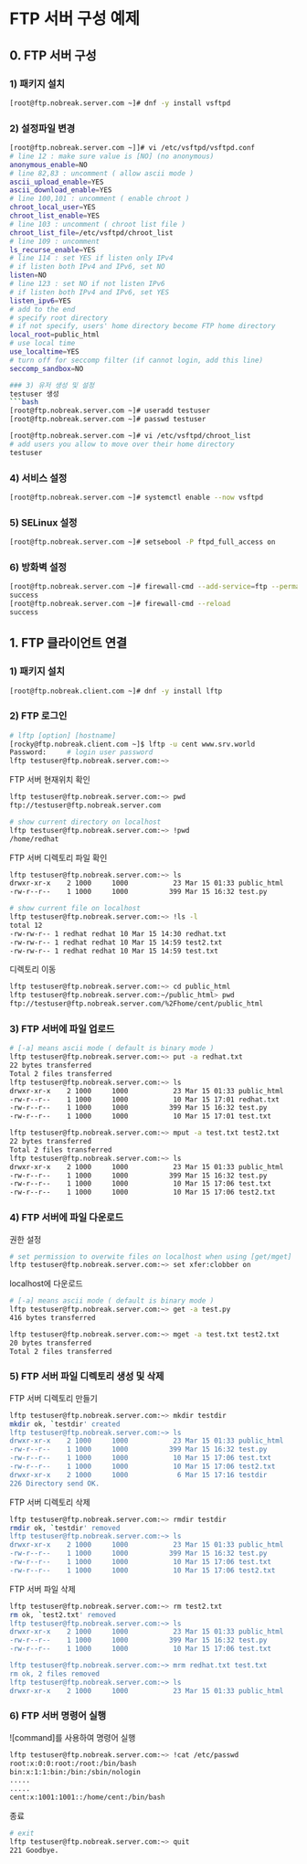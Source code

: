 # FTP 서버 구성 예제

## 0. FTP 서버 구성 
### 1) 패키지 설치
```bash
[root@ftp.nobreak.server.com ~]# dnf -y install vsftpd
```

### 2) 설정파일 변경
```bash
[root@ftp.nobreak.server.com ~]]# vi /etc/vsftpd/vsftpd.conf
# line 12 : make sure value is [NO] (no anonymous)
anonymous_enable=NO
# line 82,83 : uncomment ( allow ascii mode )
ascii_upload_enable=YES
ascii_download_enable=YES
# line 100,101 : uncomment ( enable chroot )
chroot_local_user=YES
chroot_list_enable=YES
# line 103 : uncomment ( chroot list file )
chroot_list_file=/etc/vsftpd/chroot_list
# line 109 : uncomment
ls_recurse_enable=YES
# line 114 : set YES if listen only IPv4
# if listen both IPv4 and IPv6, set NO
listen=NO
# line 123 : set NO if not listen IPv6
# if listen both IPv4 and IPv6, set YES
listen_ipv6=YES
# add to the end
# specify root directory
# if not specify, users' home directory become FTP home directory
local_root=public_html
# use local time
use_localtime=YES
# turn off for seccomp filter (if cannot login, add this line)
seccomp_sandbox=NO

### 3) 유저 생성 및 설정
testuser 생성
```bash
[root@ftp.nobreak.server.com ~]# useradd testuser
[root@ftp.nobreak.server.com ~]# passwd testuser

[root@ftp.nobreak.server.com ~]# vi /etc/vsftpd/chroot_list
# add users you allow to move over their home directory
testuser
```

### 4) 서비스 설정
```bash
[root@ftp.nobreak.server.com ~]# systemctl enable --now vsftpd
```

### 5) SELinux 설정
```bash
[root@ftp.nobreak.server.com ~]# setsebool -P ftpd_full_access on
```

### 6) 방화벽 설정
```bash
[root@ftp.nobreak.server.com ~]# firewall-cmd --add-service=ftp --permanent
success
[root@ftp.nobreak.server.com ~]# firewall-cmd --reload
success
```

## 1. FTP 클라이언트 연결
### 1) 패키지 설치
```bash
[root@ftp.nobreak.client.com ~]# dnf -y install lftp
```

### 2) FTP 로그인
```bash
# lftp [option] [hostname]
[rocky@ftp.nobreak.client.com ~]$ lftp -u cent www.srv.world
Password:     # login user password
lftp testuser@ftp.nobreak.server.com:~>
```

FTP 서버 현재위치 확인
```bash
lftp testuser@ftp.nobreak.server.com:~> pwd
ftp://testuser@ftp.nobreak.server.com

# show current directory on localhost
lftp testuser@ftp.nobreak.server.com:~> !pwd
/home/redhat
```

FTP 서버 디렉토리 파일 확인
```bash
lftp testuser@ftp.nobreak.server.com:~> ls
drwxr-xr-x    2 1000     1000           23 Mar 15 01:33 public_html
-rw-r--r--    1 1000     1000          399 Mar 15 16:32 test.py

# show current file on localhost
lftp testuser@ftp.nobreak.server.com:~> !ls -l
total 12
-rw-rw-r-- 1 redhat redhat 10 Mar 15 14:30 redhat.txt
-rw-rw-r-- 1 redhat redhat 10 Mar 15 14:59 test2.txt
-rw-rw-r-- 1 redhat redhat 10 Mar 15 14:59 test.txt
```

디렉토리 이동
```bash
lftp testuser@ftp.nobreak.server.com:~> cd public_html
lftp testuser@ftp.nobreak.server.com:~/public_html> pwd
ftp://testuser@ftp.nobreak.server.com/%2Fhome/cent/public_html
```

### 3) FTP 서버에 파일 업로드
```bash
# [-a] means ascii mode ( default is binary mode )
lftp testuser@ftp.nobreak.server.com:~> put -a redhat.txt
22 bytes transferred
Total 2 files transferred
lftp testuser@ftp.nobreak.server.com:~> ls
drwxr-xr-x    2 1000     1000           23 Mar 15 01:33 public_html
-rw-r--r--    1 1000     1000           10 Mar 15 17:01 redhat.txt
-rw-r--r--    1 1000     1000          399 Mar 15 16:32 test.py
-rw-r--r--    1 1000     1000           10 Mar 15 17:01 test.txt

lftp testuser@ftp.nobreak.server.com:~> mput -a test.txt test2.txt
22 bytes transferred
Total 2 files transferred
lftp testuser@ftp.nobreak.server.com:~> ls
drwxr-xr-x    2 1000     1000           23 Mar 15 01:33 public_html
-rw-r--r--    1 1000     1000          399 Mar 15 16:32 test.py
-rw-r--r--    1 1000     1000           10 Mar 15 17:06 test.txt
-rw-r--r--    1 1000     1000           10 Mar 15 17:06 test2.txt
```

### 4) FTP 서버에 파일 다운로드
권한 설정
```bash
# set permission to overwite files on localhost when using [get/mget]
lftp testuser@ftp.nobreak.server.com:~> set xfer:clobber on 
```

localhost에 다운로드
```bash
# [-a] means ascii mode ( default is binary mode )
lftp testuser@ftp.nobreak.server.com:~> get -a test.py
416 bytes transferred

lftp testuser@ftp.nobreak.server.com:~> mget -a test.txt test2.txt
20 bytes transferred
Total 2 files transferred
```
### 5) FTP 서버 파일 디렉토리 생성 및 삭제
FTP 서버 디렉토리 만들기
```bash
lftp testuser@ftp.nobreak.server.com:~> mkdir testdir
mkdir ok, `testdir' created
lftp testuser@ftp.nobreak.server.com:~> ls
drwxr-xr-x    2 1000     1000           23 Mar 15 01:33 public_html
-rw-r--r--    1 1000     1000          399 Mar 15 16:32 test.py
-rw-r--r--    1 1000     1000           10 Mar 15 17:06 test.txt
-rw-r--r--    1 1000     1000           10 Mar 15 17:06 test2.txt
drwxr-xr-x    2 1000     1000            6 Mar 15 17:16 testdir
226 Directory send OK.
```

FTP 서버 디렉토리 삭제
```bash
lftp testuser@ftp.nobreak.server.com:~> rmdir testdir
rmdir ok, `testdir' removed
lftp testuser@ftp.nobreak.server.com:~> ls
drwxr-xr-x    2 1000     1000           23 Mar 15 01:33 public_html
-rw-r--r--    1 1000     1000          399 Mar 15 16:32 test.py
-rw-r--r--    1 1000     1000           10 Mar 15 17:06 test.txt
-rw-r--r--    1 1000     1000           10 Mar 15 17:06 test2.txt
```

FTP 서버 파일 삭제
```bash
lftp testuser@ftp.nobreak.server.com:~> rm test2.txt
rm ok, `test2.txt' removed
lftp testuser@ftp.nobreak.server.com:~> ls
drwxr-xr-x    2 1000     1000           23 Mar 15 01:33 public_html
-rw-r--r--    1 1000     1000          399 Mar 15 16:32 test.py
-rw-r--r--    1 1000     1000           10 Mar 15 17:06 test.txt

lftp testuser@ftp.nobreak.server.com:~> mrm redhat.txt test.txt
rm ok, 2 files removed
lftp testuser@ftp.nobreak.server.com:~> ls
drwxr-xr-x    2 1000     1000           23 Mar 15 01:33 public_html
```

### 6) FTP 서버 명령어 실행
![command]를 사용하여 명령어 실행
```bash
lftp testuser@ftp.nobreak.server.com:~> !cat /etc/passwd
root:x:0:0:root:/root:/bin/bash
bin:x:1:1:bin:/bin:/sbin/nologin
.....
.....
cent:x:1001:1001::/home/cent:/bin/bash
```
종료
```bash
# exit
lftp testuser@ftp.nobreak.server.com:~> quit
221 Goodbye.
```
